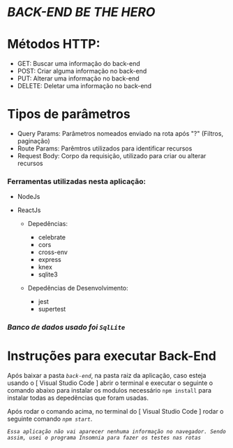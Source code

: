 # *BACK-END BE THE HERO*


 # Métodos HTTP:
 
 * GET: Buscar uma informação do back-end
 * POST: Criar alguma informação no back-end
 * PUT: Alterar uma informação no back-end
 * DELETE: Deletar uma informação no back-end
 

 
  # Tipos de parâmetros
  * Query Params: Parâmetros nomeados enviado na rota após "?" (Filtros, paginação)
  * Route Params: Parêmtros utilizados para identificar recursos
  * Request Body: Corpo da requisição, utilizado para criar ou alterar recursos

  ### Ferramentas utilizadas nesta aplicação:
* NodeJs
* ReactJs

    * Depedências:
        * celebrate
        *  cors
        *  cross-env
        *  express
        *  knex
        *  sqlite3
    
    * Depedências de Desenvolvimento:
        *  jest
        *  supertest

### *Banco de dados usado foi `SqlLite`*

# Instruções para executar Back-End
  
  Após baixar a pasta _`back-end`_, na pasta raiz da aplicação, caso esteja usando o [ Visual Studio Code ] abrir o terminal e executar o seguinte o comando abaixo para instalar os modulos necessário `npm install` para instalar todas as depedências que foram usadas.

Após rodar o comando acima, no terminal do [ Visual Studio Code ] rodar o seguinte comando _`npm start`_.

_`Essa aplicação não vai aparecer nenhuma informação no navegador. Sendo assim, usei o programa Insomnia para fazer os testes nas rotas`_